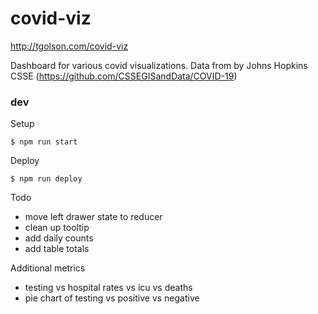 # covid-viz

http://tgolson.com/covid-viz

Dashboard for various covid visualizations. Data from by Johns Hopkins CSSE (https://github.com/CSSEGISandData/COVID-19)

### dev

Setup
```
$ npm run start
```

Deploy
```
$ npm run deploy
```

Todo
* move left drawer state to reducer
* clean up tooltip
* add daily counts
* add table totals

Additional metrics
* testing vs hospital rates vs icu vs deaths
* pie chart of testing vs positive vs negative
